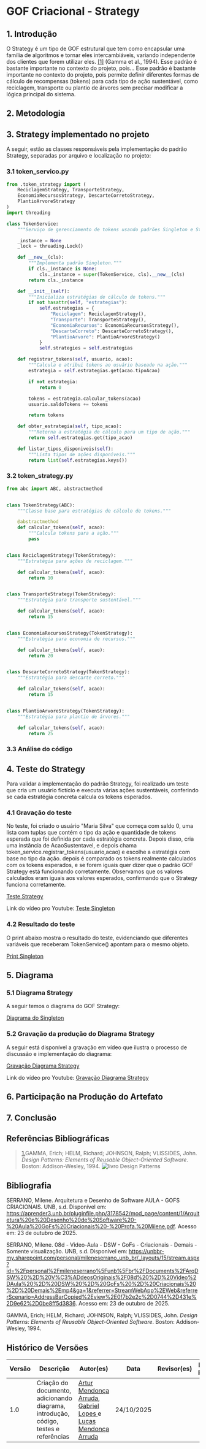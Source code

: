 # GOF Criacional - Strategy

## 1. Introdução 

O Strategy é um tipo de GOF estrutural que tem como encapsular uma família de algoritmos e tornar eles intercambiáveis, variando independente dos clientes que forem utilizar eles. <a id="anchor_1" href=#FRM1> [1]</a> (Gamma et al., 1994). Esse padrão é bastante importante no contexto do projeto, pois... Esse padrão é bastante importante no contexto do projeto, pois permite definir diferentes formas de cálculo de recompensas (tokens) para cada tipo de ação sustentável, como reciclagem, transporte ou plantio de árvores sem precisar modificar a lógica principal do sistema. 

## 2. Metodologia


## 3. Strategy implementado no projeto

A seguir, estão as classes responsáveis pela implementação do padrão Strategy, separadas por arquivo e localização no projeto:

### 3.1 token_servico.py

```python
from .token_strategy import (
    ReciclagemStrategy, TransporteStrategy,
    EconomiaRecursosStrategy, DescarteCorretoStrategy,
    PlantioArvoreStrategy
)
import threading

class TokenService:
    """Serviço de gerenciamento de tokens usando padrões Singleton e Strategy."""

    _instance = None
    _lock = threading.Lock()

    def __new__(cls):
        """Implementa padrão Singleton."""
        if cls._instance is None:
            cls._instance = super(TokenService, cls).__new__(cls)
        return cls._instance

    def __init__(self):
        """Inicializa estratégias de cálculo de tokens."""
        if not hasattr(self, "estrategias"):
            self.estrategias = {
                "Reciclagem": ReciclagemStrategy(),
                "Transporte": TransporteStrategy(),
                "EconomiaRecursos": EconomiaRecursosStrategy(),
                "DescarteCorreto": DescarteCorretoStrategy(),
                "PlantioArvore": PlantioArvoreStrategy()
            }
            self.strategies = self.estrategias

    def registrar_tokens(self, usuario, acao):
        """Calcula e atribui tokens ao usuário baseado na ação."""
        estrategia = self.estrategias.get(acao.tipoAcao)

        if not estrategia:
            return 0

        tokens = estrategia.calcular_tokens(acao)
        usuario.saldoTokens += tokens

        return tokens

    def obter_estrategia(self, tipo_acao):
        """Retorna a estratégia de cálculo para um tipo de ação."""
        return self.estrategias.get(tipo_acao)

    def listar_tipos_disponiveis(self):
        """Lista tipos de ações disponíveis."""
        return list(self.estrategias.keys())
```
### 3.2 token_strategy.py

```python
from abc import ABC, abstractmethod


class TokenStrategy(ABC):
    """Classe base para estratégias de cálculo de tokens."""

    @abstractmethod
    def calcular_tokens(self, acao):
        """Calcula tokens para a ação."""
        pass


class ReciclagemStrategy(TokenStrategy):
    """Estratégia para ações de reciclagem."""

    def calcular_tokens(self, acao):
        return 10


class TransporteStrategy(TokenStrategy):
    """Estratégia para transporte sustentável."""

    def calcular_tokens(self, acao):
        return 15


class EconomiaRecursosStrategy(TokenStrategy):
    """Estratégia para economia de recursos."""

    def calcular_tokens(self, acao):
        return 20


class DescarteCorretoStrategy(TokenStrategy):
    """Estratégia para descarte correto."""

    def calcular_tokens(self, acao):
        return 15


class PlantioArvoreStrategy(TokenStrategy):
    """Estratégia para plantio de árvores."""

    def calcular_tokens(self, acao):
        return 25
```
### 3.3 Análise do código


## 4. Teste do Strategy

Para validar a implementação do padrão Strategy, foi realizado um teste que cria um usuário fictício e executa várias ações sustentáveis, conferindo se cada estratégia concreta calcula os tokens esperados.

### 4.1 Gravação do teste

No teste, foi criado o usuário "Maria Silva" que começa com saldo 0, uma lista com tuplas que contém o tipo da ação e quantidade de tokens esperada que foi definida por cada estratégia concreta. Depois disso, cria uma instância de AcaoSustentavel, e depois chama token_service.registrar_tokens(usuario,acao) e escolhe a estratégia com base no tipo da ação. depois é comparado os tokens realmente calculados com os tokens esperados, e se forem iguais quer dizer que o padrão GOF Strategy está funcionando corretamente. Observamos que os valores calculados eram iguais aos valores esperados, confirmando que o Strategy funciona corretamente.

[Teste Strategy](https://youtube.com/embed/RYR31CU8nts)

Link do vídeo pro Youtube: [Teste Singleton](https://youtu.be/RYR31CU8nts)

### 4.2 Resultado do teste

O print abaixo mostra o resultado do teste, evidenciando que diferentes variáveis que receberam TokenService() apontam para o mesmo objeto.

[Print Singleton](../assets/strategy_print.png)

## 5. Diagrama

### 5.1 Diagrama Strategy

A seguir temos o diagrama do GOF Strategy: 

[Diagrama do Singleton](../assets/strategy_diagrama.jpg)


### 5.2 Gravação da produção do Diagrama Strategy

A seguir está disponível a gravação em vídeo que ilustra o processo de discussão e implementação do diagrama:

[Gravação Diagrama Strategy](https://youtube.com/embed/MLlEwYp9hVY)

Link do vídeo pro Youtube: [Gravação Diagrama Strategy](https://youtu.be/MLlEwYp9hVY)



## 6. Participação na Produção do Artefato


## 7. Conclusão



## Referências Bibliográficas

> <a id="FRM1" href="#anchor_1">1.</a>GAMMA, Erich; HELM, Richard; JOHNSON, Ralph; VLISSIDES, John. *Design Patterns: Elements of Reusable Object-Oriented Software*. Boston: Addison-Wesley, 1994.
![livro Design Patterns](https://raw.githubusercontent.com/UnBArqDsw2025-2-Turma02/2025.2_T02_G4_SustentabilidadeJ-_Entrega_03/refs/heads/docs/Singleton/docs/assets/referencias/singleton_ref.png)

## Bibliografia

SERRANO, Milene. Arquitetura e Desenho de Software
AULA - GOFS CRIACIONAIS. UNB, s.d. 
Disponível em: <https://aprender3.unb.br/pluginfile.php/3178542/mod_page/content/1/Arquitetura%20e%20Desenho%20de%20Software%20-%20Aula%20GoFs%20Criacionais%20-%20Profa.%20Milene.pdf>. Acesso em: 23 de outubro de 2025.

SERRANO, Milene. 08d - Video-Aula - DSW - GoFs - Criacionais - Demais - Somente visualização. UNB, s.d. 
Disponível em: <https://unbbr-my.sharepoint.com/personal/mileneserrano_unb_br/_layouts/15/stream.aspx?id=%2Fpersonal%2Fmileneserrano%5Funb%5Fbr%2FDocuments%2FArqDSW%20%2D%20V%C3%ADdeosOriginais%2F08d%20%2D%20Video%2DAula%20%2D%20DSW%20%2D%20GoFs%20%2D%20Criacionais%20%2D%20Demais%2Emp4&ga=1&referrer=StreamWebApp%2EWeb&referrerScenario=AddressBarCopied%2Eview%2E0f7b2e2c%2D0744%2D431e%2D9e62%2D0be8ff5d3836>. Acesso em: 23 de outubro de 2025.

GAMMA, Erich; HELM, Richard; JOHNSON, Ralph; VLISSIDES, John. *Design Patterns: Elements of Reusable Object-Oriented Software*. Boston: Addison-Wesley, 1994.


## Histórico de Versões

| Versão | Descrição                            | Autor(es)                                                                                         | Data       | Revisor(es)                                                                                                 | Data de Revisão |
| ------ | ------------------------------------ | ------------------------------------------------------------------------------------------------- | ---------- | ----------------------------------------------------------------------------------------------------------- | --------- |
| 1.0    | Criação do documento, adicionando diagrama, introdução, código, testes e referências | [Artur Mendonça Arruda](https://github.com/ArtyMend07), [Gabriel Lopes ](https://github.com/BrzGab) e [Lucas Mendonça Arruda](https://github.com/lucasarruda9) | 24/10/2025 |  | |





